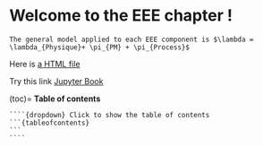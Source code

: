 # Welcome to the EEE chapter !

````{note}
The general model applied to each EEE component is $\lambda = \lambda_{Physique}+ \pi_{PM} + \pi_{Process}$
````

Here is [a HTML file](test.html)

Try this link [Jupyter Book](https://github.airbus.corp/pages/caroline-c-senaux/firstbook/eee/test.html)

(toc)=
**Table of contents**

`````
````{dropdown} Click to show the table of contents
```{tableofcontents}
```
````
`````